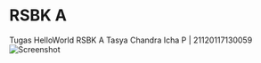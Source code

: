# RSBK A
Tugas HelloWorld RSBK A
Tasya Chandra Icha P | 21120117130059
![Screenshot](../master/RSBKA/RSBK.png)

